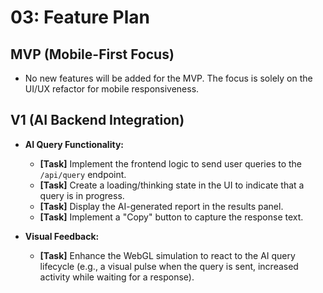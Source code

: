 # 03: Feature Plan

## MVP (Mobile-First Focus)

- No new features will be added for the MVP. The focus is solely on the UI/UX refactor for mobile responsiveness.

## V1 (AI Backend Integration)

- **AI Query Functionality:**
  - **[Task]** Implement the frontend logic to send user queries to the `/api/query` endpoint.
  - **[Task]** Create a loading/thinking state in the UI to indicate that a query is in progress.
  - **[Task]** Display the AI-generated report in the results panel.
  - **[Task]** Implement a "Copy" button to capture the response text.

- **Visual Feedback:**
  - **[Task]** Enhance the WebGL simulation to react to the AI query lifecycle (e.g., a visual pulse when the query is sent, increased activity while waiting for a response).
